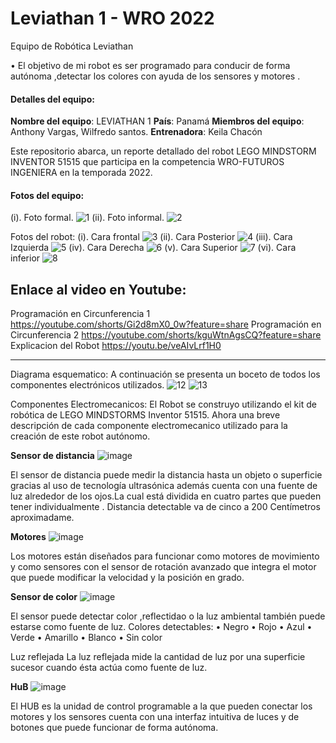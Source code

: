 # Leviathan 1 - WRO 2022
Equipo de Robótica Leviathan 

•	El objetivo de mi robot es ser programado para conducir de forma autónoma ,detectar  los colores con ayuda de los sensores y motores  .

#### Detalles del equipo:
**Nombre del equipo**: LEVIATHAN 1
**País**: Panamá
**Miembros del equipo**: Anthony Vargas, Wilfredo santos.
**Entrenadora**: Keila Chacón

Este repositorio abarca, un reporte detallado del robot LEGO MINDSTORM INVENTOR 51515 que participa en la competencia WRO-FUTUROS INGENIERA en la temporada 2022.


#### Fotos del equipo:
(i). Foto formal.
![1](https://user-images.githubusercontent.com/112026718/186894868-c5044ce0-ed28-4a97-9b8f-ca73fc39142d.JPG)
(ii). Foto informal.
![2](https://user-images.githubusercontent.com/112026718/186894875-5a109659-c39c-4a08-bfbf-b7d6791696a0.JPG)

Fotos del robot:
(i).	Cara frontal
![3](https://user-images.githubusercontent.com/112026718/186894881-e6c93e30-fa5d-443f-96cf-4c87902083ea.JPG)
(ii).	Cara Posterior
![4](https://user-images.githubusercontent.com/112026718/186894889-f823e822-647a-4194-a0ca-5c6561b170e2.JPG)
(iii). Cara Izquierda
![5](https://user-images.githubusercontent.com/112026718/186894899-4f1c1566-86b3-42fb-af0b-c99fb916232b.JPG)
(iv).	Cara Derecha
![6](https://user-images.githubusercontent.com/112026718/186894926-784a4d4d-f232-478f-943b-bd9a352bf2cf.JPG)
(v).	Cara Superior
![7](https://user-images.githubusercontent.com/112026718/186894934-d3fe405b-22f5-401d-9715-656793bf07b0.JPG)
(vi).	Cara inferior
![8](https://user-images.githubusercontent.com/112026718/186894949-ecdfdb21-46ed-46e1-bb1f-75fb822e87ea.JPG)


## **Enlace al video en Youtube**:
Programación en Circunferencia 1
https://youtube.com/shorts/Gi2d8mX0_0w?feature=share
Programación en Circunferencia 2
https://youtube.com/shorts/kguWtnAgsCQ?feature=share
Explicacion del Robot
https://youtu.be/veAIvLrf1H0

------------

Diagrama esquematico:
A continuación se presenta un boceto de todos los componentes electrónicos utilizados.
![12](https://user-images.githubusercontent.com/112026718/186931016-3884012e-07c9-4272-a5bc-e2a63f99a4ae.png)
![13](https://user-images.githubusercontent.com/112026718/186930663-e8b6fff5-9fa6-40ae-8b62-ec4e38f47d8f.png)

Componentes Electromecanicos:
El Robot se construyo utilizando el kit de robótica de LEGO MINDSTORMS Inventor 51515. Ahora una breve descripción de cada componente electromecanico utilizado para la creación de este robot autónomo.

**Sensor de distancia**
![image](https://user-images.githubusercontent.com/112026718/186931149-0c934e7d-a09b-47c3-8b9e-018c4d5cca7a.png)

El sensor de distancia puede medir la distancia hasta un objeto o superficie gracias al uso de tecnología ultrasónica además cuenta con una fuente  de  luz alrededor de los ojos.La cual está dividida en cuatro partes que pueden tener individualmente .
Distancia detectable va de cinco a 200 Centímetros aproximadame.

**Motores**
![image](https://user-images.githubusercontent.com/112026718/186931201-a2e1a7b2-9a1e-40fa-aedf-056adbae93d2.png)

Los motores están diseñados para funcionar como motores de movimiento y como sensores con el sensor de rotación avanzado que integra el motor que puede modificar la velocidad y la posición en grado.

**Sensor de color**
![image](https://user-images.githubusercontent.com/112026718/186931242-cf1a4b3f-1395-4366-a045-6669264cfdc5.png)

El sensor puede detectar color ,reflectidao o la luz ambiental también puede estarse como fuente de luz.
Colores detectables:
• Negro
• Rojo
• Azul
• Verde
• Amarillo
• Blanco
• Sin color

Luz reflejada
La luz reflejada mide la cantidad de luz por una superficie sucesor cuando ésta actúa como fuente de luz.

**HuB**
![image](https://user-images.githubusercontent.com/112026718/186931301-1a0ad68f-c5a6-40b5-ba1e-12b4973ca8df.png)

El HUB es la unidad de control programable a la que pueden conectar los motores y los sensores cuenta con una interfaz intuitiva de luces y de botones que puede funcionar de forma autónoma.    
